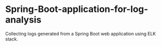 # Spring-Boot-application-for-log-analysis
Collecting logs generated from a Spring Boot web application using ELK stack.
